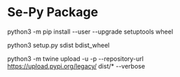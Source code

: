 # Se-Py Package

python3 -m pip install --user --upgrade setuptools wheel

python3 setup.py sdist bdist_wheel

python3 -m twine upload -u <username> -p <password> --repository-url https://upload.pypi.org/legacy/ dist/* --verbose
